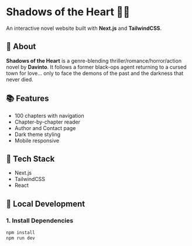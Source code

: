 # Shadows of the Heart 📖🖤

An interactive novel website built with **Next.js** and **TailwindCSS**.

## 🌟 About
**Shadows of the Heart** is a genre-blending thriller/romance/horror/action novel by **Davinto**. It follows a former black-ops agent returning to a cursed town for love… only to face the demons of the past and the darkness that never died.

## 📚 Features
- 100 chapters with navigation
- Chapter-by-chapter reader
- Author and Contact page
- Dark theme styling
- Mobile responsive

## 🚀 Tech Stack
- Next.js
- TailwindCSS
- React

## 🔧 Local Development

### 1. Install Dependencies
```bash
npm install
npm run dev
